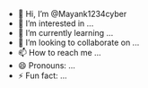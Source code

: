 - 👋 Hi, I’m @Mayank1234cyber
- 👀 I’m interested in ...
- 🌱 I’m currently learning ...
- 💞️ I’m looking to collaborate on ...
- 📫 How to reach me ...
- 😄 Pronouns: ...
- ⚡ Fun fact: ...

<!---
Mayank1234cyber/Mayank1234cyber is a ✨ special ✨ repository because its `README.md` (this file) appears on your GitHub profile.
You can click the Preview link to take a look at your changes.
--->

